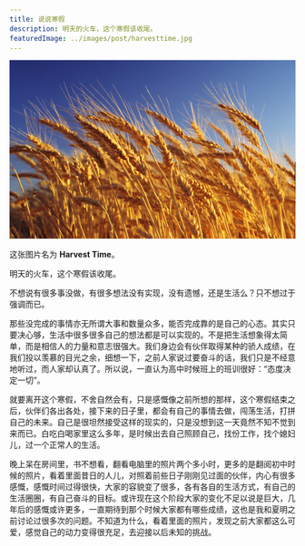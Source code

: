 ```yaml
---
title: 说说寒假
description: 明天的火车，这个寒假该收尾。
featuredImage: ../images/post/harvesttime.jpg
---
```


![Harvest Time](../images/post/harvesttime.jpg)

这张图片名为 **Harvest Time**。

明天的火车，这个寒假该收尾。

不想说有很多事没做，有很多想法没有实现，没有遗憾，还是生活么？只不想过于强调而已。

那些没完成的事情亦无所谓大事和数量众多，能否完成靠的是自己的心态。其实只要决心够，生活中很多很多自己的想法都是可以实现的。不是把生活想象得太简单，而是相信人的力量和意志很强大。我们身边会有伙伴取得某种的骄人成绩，在我们投以羡慕的目光之余，细想一下，之前人家说过要奋斗的话，我们只是不经意地听过，而人家却认真了。所以说，一直认为高中时候班上的班训很好：“态度决定一切”。

就要离开这个寒假，不舍自然会有，只是感慨像之前所想的那样，这个寒假结束之后，伙伴们各出各处，接下来的日子里，都会有自己的事情去做，闯荡生活，打拼自己的未来。自己是很坦然接受这样的现实的，只是没想到这一天竟然不知不觉到来而已。白吃白喝家里这么多年，是时候出去自己照顾自己，找份工作，找个媳妇儿，过一个正常人的生活。

晚上呆在房间里，书不想看，翻看电脑里的照片两个多小时，更多的是翻阅初中时候的照片，看着里面昔日的人儿，对照着前些日子刚刚见过面的伙伴，内心有很多感慨，感慨时间过得很快，大家的容貌变了很多，各有各自的生活方式，有自己的生活圈圈，有自己奋斗的目标。或许现在这个阶段大家的变化不足以说是巨大，几年后的感慨或许更多，一直期待到那个时候大家都有哪些成绩，这也是我和夏明之前讨论过很多次的问题。不知道为什么，看着里面的照片，发现之前大家都这么可爱，感觉自己的动力变得很充足，去迎接以后未知的挑战。
